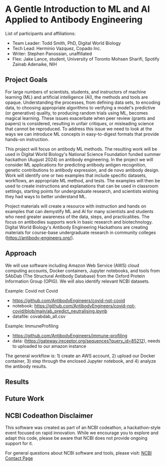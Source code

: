 # A Gentle Introduction to ML and AI Applied to Antibody Engineering

List of participants and affiliations:

- Team Leader: Todd Smith, PhD, Digital World Biology
- Tech Lead:	 Herminio Vazquez, Copado Inc.
- Writer:		   Stephen Panossian, unaffiliated
- Flex:        Jake Lance, student, University of Toronto
               Mohsen Sharifi, Spotify
               Zainab Adenaike, NIH

## Project Goals
For large numbers of scientists, students, and instructors of machine learning (ML) and artificial intelligence (AI), the methods and tools are opaque. Understanding the processes, from defining data sets, to encoding data, to choosing appropriate algorithms to verifying a model's predictive (or generative) quality, to producing random trials using ML, becomes magical learning. These issues exacerbate when peer review (grants and papers) is considered, resulting in unfair critiques, or misleading science that cannot be reproduced. To address this issue we need to look at the ways we can introduce ML concepts in easy-to-digest formats that provide hands-on instruction.

This project will focus on antibody ML methods. The resulting work will be used in Digital World Biology's National Science Foundation funded summer hackathon (August 2024) on antibody engineering. In the project we will consider ML applications for predicting antibody antigen recognition, genetic contributions to antibody expression, and de novo antibody design. Work will identify one or two examples that include specific datasets, workflows, an appropriate ML method, and tests. The examples will then be used to create instructions and explanations that can be used in classroom settings, starting points for undergraduate research, and scientists wishing they had ways to better understand ML.

Project materials will create a resource with instruction and hands on examples that can demystify ML and AI for many scientists and students who need greater awareness of the data, steps, and practicalities. The focus on antibodies supports work in basic research and biotechnology. Digital World Biology's Antibody Engineering Hackathons are creating materials for course-base undergraduate research in community colleges (https://antibody-engineers.org/).


## Approach
We will use software including Amazon Web Service (AWS) cloud computing accounts, Docker containers, Jupyter notebooks, and tools from SAbDab (The Structural Antibody Database) from the Oxford Protein Information Group (OPIG). We will also identify relevant NCBI datasets.

Example: Covid not Covid 
- https://github.com/AntibodyEngineers/covid-not-covid
- notebook: https://github.com/AntibodyEngineers/covid-not-covid/blob/main/ab_predict_neutralising.ipynb
- datafile: covabdab_all.csv

Example: ImmuneProfiling
- https://github.com/AntibodyEngineers/immune-profiling
- data: (https://gateway.ireceptor.org/sequences?query_id=85212), needs to uploaded to our amazon instance

The general workflow is: 1) create an AWS account, 2) upload our Docker container, 3) step through the enclosed Jupyter notebook, and 4) analyze the antibody results.


## Results

## Future Work

## NCBI Codeathon Disclaimer
This software was created as part of an NCBI codeathon, a hackathon-style event focused on rapid innovation. While we encourage you to explore and adapt this code, please be aware that NCBI does not provide ongoing support for it.

For general questions about NCBI software and tools, please visit: [NCBI Contact Page](https://www.ncbi.nlm.nih.gov/home/about/contact/)

